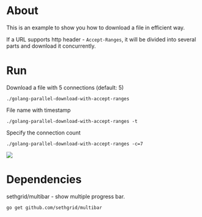 # About

This is an example to show you how to download a file in efficient way.

If a URL supports http header - `Accept-Ranges`, it will be divided into several parts and download it concurrently.

# Run

Download a file with 5 connections (default: 5)

    ./golang-parallel-download-with-accept-ranges

File name with timestamp

    ./golang-parallel-download-with-accept-ranges -t

Specify the connection count

    ./golang-parallel-download-with-accept-ranges -c=7


![](https://github.com/jex-lin/golang-parallel-download-with-accept-ranges/blob/master/run.gif)

# Dependencies

sethgrid/multibar - show multiple progress bar.

    go get github.com/sethgrid/multibar


